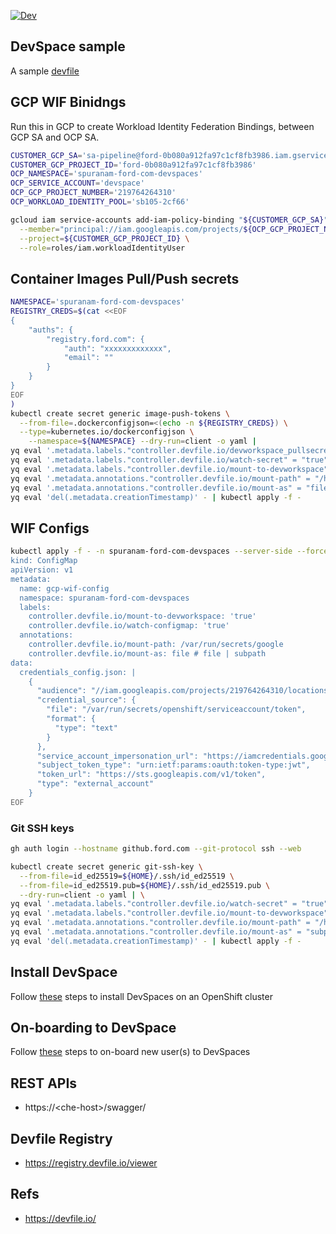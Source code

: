 [![Dev](https://img.shields.io/static/v1?label=Open%20in&message=DevSpaces%20server%20(with%20VS%20Code)&logo=eclipseche&color=FDB940&labelColor=525C86&?logoWidth=40&style=for-the-badge)](https://devspaces.apps.sb105.caas.gcp.ford.com/dashboard/#https://github.ford.com/Containers/devspace-sample)

## DevSpace sample

A sample [devfile](./devfile.yaml)

## GCP WIF Binidngs
Run this in GCP to create Workload Identity Federation Bindings, between GCP SA and OCP SA.

```bash
CUSTOMER_GCP_SA='sa-pipeline@ford-0b080a912fa97c1cf8fb3986.iam.gserviceaccount.com'
CUSTOMER_GCP_PROJECT_ID='ford-0b080a912fa97c1cf8fb3986'
OCP_NAMESPACE='spuranam-ford-com-devspaces'
OCP_SERVICE_ACCOUNT='devspace'
OCP_GCP_PROJECT_NUMBER='219764264310'
OCP_WORKLOAD_IDENTITY_POOL='sb105-2cf66'

gcloud iam service-accounts add-iam-policy-binding "${CUSTOMER_GCP_SA}" \
  --member="principal://iam.googleapis.com/projects/${OCP_GCP_PROJECT_NUMBER}/locations/global/workloadIdentityPools/${OCP_WORKLOAD_IDENTITY_POOL}/subject/system:serviceaccount:${OCP_NAMESPACE}:${OCP_SERVICE_ACCOUNT}" \
  --project=${CUSTOMER_GCP_PROJECT_ID} \
  --role=roles/iam.workloadIdentityUser
```

## Container Images Pull/Push secrets

```bash
NAMESPACE='spuranam-ford-com-devspaces'
REGISTRY_CREDS=$(cat <<EOF
{
    "auths": {
        "registry.ford.com": {
            "auth": "xxxxxxxxxxxxx",
            "email": ""
        }
    }
}
EOF
)
kubectl create secret generic image-push-tokens \
  --from-file=.dockerconfigjson=<(echo -n ${REGISTRY_CREDS}) \
  --type=kubernetes.io/dockerconfigjson \
    --namespace=${NAMESPACE} --dry-run=client -o yaml |
yq eval '.metadata.labels."controller.devfile.io/devworkspace_pullsecret" = "true"' - |
yq eval '.metadata.labels."controller.devfile.io/watch-secret" = "true"' - |
yq eval '.metadata.labels."controller.devfile.io/mount-to-devworkspace" = "true"' - |
yq eval '.metadata.annotations."controller.devfile.io/mount-path" = "/home/user/secrets"' - |
yq eval '.metadata.annotations."controller.devfile.io/mount-as" = "file"' - |
yq eval 'del(.metadata.creationTimestamp)' - | kubectl apply -f -
```

## WIF Configs

```bash
kubectl apply -f - -n spuranam-ford-com-devspaces --server-side --force-conflicts <<EOF
kind: ConfigMap
apiVersion: v1
metadata:
  name: gcp-wif-config
  namespace: spuranam-ford-com-devspaces
  labels:
    controller.devfile.io/mount-to-devworkspace: 'true'
    controller.devfile.io/watch-configmap: 'true'
  annotations:
    controller.devfile.io/mount-path: /var/run/secrets/google
    controller.devfile.io/mount-as: file # file | subpath
data:
  credentials_config.json: |
    {
      "audience": "//iam.googleapis.com/projects/219764264310/locations/global/workloadIdentityPools/sb105-2cf66/providers/sb105-2cf66",
      "credential_source": {
        "file": "/var/run/secrets/openshift/serviceaccount/token",
        "format": {
          "type": "text"
        }
      },
      "service_account_impersonation_url": "https://iamcredentials.googleapis.com/v1/projects/-/serviceAccounts/sa-pipeline@ford-0b080a912fa97c1cf8fb3986.iam.gserviceaccount.com:generateAccessToken",
      "subject_token_type": "urn:ietf:params:oauth:token-type:jwt",
      "token_url": "https://sts.googleapis.com/v1/token",
      "type": "external_account"
    }
EOF
```

### Git SSH keys

```bash
gh auth login --hostname github.ford.com --git-protocol ssh --web

kubectl create secret generic git-ssh-key \
  --from-file=id_ed25519=${HOME}/.ssh/id_ed25519 \
  --from-file=id_ed25519.pub=${HOME}/.ssh/id_ed25519.pub \
  --dry-run=client -o yaml | \
yq eval '.metadata.labels."controller.devfile.io/watch-secret" = "true"' - |
yq eval '.metadata.labels."controller.devfile.io/mount-to-devworkspace" = "true"' - |
yq eval '.metadata.annotations."controller.devfile.io/mount-path" = "/home/user/.ssh"' - |
yq eval '.metadata.annotations."controller.devfile.io/mount-as" = "subpath"' - |
yq eval 'del(.metadata.creationTimestamp)' - | kubectl apply -f -
```

## Install DevSpace

Follow [these](./docs/install.md) steps to install DevSpaces on an OpenShift cluster

## On-boarding to DevSpace

Follow [these](./docs/on-boarding.md) steps to on-board new user(s) to DevSpaces

<!--
## Build Container Image

A sample [instructions](./docs/container-build.md) to build and run container images within devspaces instance.
-->

## REST APIs

- https://\<che-host\>/swagger/

## Devfile Registry
- https://registry.devfile.io/viewer

## Refs

- https://devfile.io/
